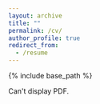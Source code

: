 ```yaml
---
layout: archive
title: ""
permalink: /cv/
author_profile: true
redirect_from:
  - /resume
---
```


{% include base_path %}

<!--<iframe src="/files/KarelMundnichCV.pdf" width="90%" height="90%" frameborder="no" border="0" marginwidth="0" marginheight="0"></iframe>-->

<object width="90%" height="90%" type="application/pdf" data="/files/KarelMundnichCV.pdf">
    <p>Can't display PDF.</p>
</object>

